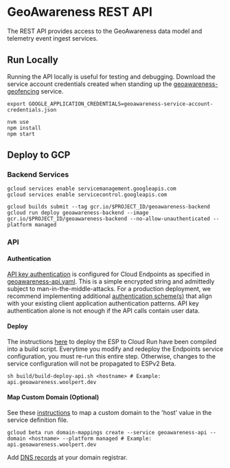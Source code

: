 # GeoAwareness REST API

The REST API provides access to the GeoAwareness data model and telemetry event ingest services.

## Run Locally

Running the API locally is useful for testing and debugging. Download the service account credentials created when standing up the [geoawareness-geofencing](https://github.com/woolpert-googlecloud/geoawareness-geofencing) service.

```
export GOOGLE_APPLICATION_CREDENTIALS=geoawareness-service-account-credentials.json

nvm use
npm install
npm start
```

## Deploy to GCP

### Backend Services

```
gcloud services enable servicemanagement.googleapis.com
gcloud services enable servicecontrol.googleapis.com
```

```
gcloud builds submit --tag gcr.io/$PROJECT_ID/geoawareness-backend
gcloud run deploy geoawareness-backend --image gcr.io/$PROJECT_ID/geoawareness-backend --no-allow-unauthenticated --platform managed
```

### API

#### Authentication

[API key authentication](https://cloud.google.com/endpoints/docs/openapi/authentication-method#api_keys) is configured for Cloud Endpoints as specified in [geoawareness-api.yaml](./geoawareness-api.yaml#L17). This is a simple encrypted string and admittedly subject to man-in-the-middle-attacks. For a production deployment, we recommend implementing additional [authentication scheme(s)](https://cloud.google.com/endpoints/docs/openapi/authentication-method) that align with your existing client application authentication patterns. API key authentication alone is not enough if the API calls contain user data.

#### Deploy

The instructions [here](https://cloud.google.com/endpoints/docs/openapi/get-started-cloud-run#configure_es) to deploy the ESP to Cloud Run have been compiled into a build script. Everytime you modify and redeploy the Endpoints service configuration, you must re-run this entire step. Otherwise, changes to the service configuration will not be propagated to ESPv2 Beta.

```
sh build/build-deploy-api.sh <hostname> # Example: api.geoawareness.woolpert.dev
```

#### Map Custom Domain (Optional)

See these [instructions](https://cloud.google.com/run/docs/mapping-custom-domains#command-line) to map a custom domain to the 'host' value in the service definition file.

```
gcloud beta run domain-mappings create --service geoawareness-api --domain <hostname> --platform managed # Example: api.geoawareness.woolpert.dev
```

Add [DNS records](https://cloud.google.com/run/docs/mapping-custom-domains#dns_update) at your domain registrar.
